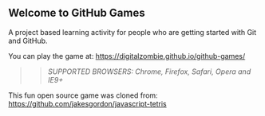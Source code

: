 ## Welcome to GitHub Games

A project based learning activity for people who are getting started with Git and GitHub.

You can play the game at: https://digitalzombie.github.io/github-games/

>> _*SUPPORTED BROWSERS*: Chrome, Firefox, Safari, Opera and IE9+_

This fun open source game was cloned from: https://github.com/jakesgordon/javascript-tetris

